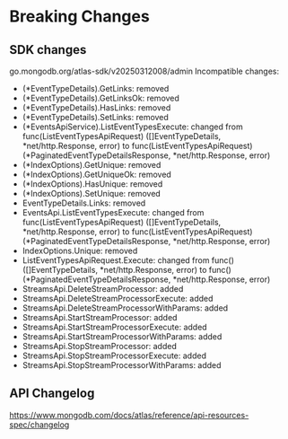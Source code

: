 # Breaking Changes

## SDK changes

go.mongodb.org/atlas-sdk/v20250312008/admin
Incompatible changes:

- (\*EventTypeDetails).GetLinks: removed
- (\*EventTypeDetails).GetLinksOk: removed
- (\*EventTypeDetails).HasLinks: removed
- (\*EventTypeDetails).SetLinks: removed
- (*EventsApiService).ListEventTypesExecute: changed from func(ListEventTypesApiRequest) ([]EventTypeDetails, *net/http.Response, error) to func(ListEventTypesApiRequest) (*PaginatedEventTypeDetailsResponse, *net/http.Response, error)
- (\*IndexOptions).GetUnique: removed
- (\*IndexOptions).GetUniqueOk: removed
- (\*IndexOptions).HasUnique: removed
- (\*IndexOptions).SetUnique: removed
- EventTypeDetails.Links: removed
- EventsApi.ListEventTypesExecute: changed from func(ListEventTypesApiRequest) ([]EventTypeDetails, *net/http.Response, error) to func(ListEventTypesApiRequest) (*PaginatedEventTypeDetailsResponse, \*net/http.Response, error)
- IndexOptions.Unique: removed
- ListEventTypesApiRequest.Execute: changed from func() ([]EventTypeDetails, *net/http.Response, error) to func() (*PaginatedEventTypeDetailsResponse, \*net/http.Response, error)
- StreamsApi.DeleteStreamProcessor: added
- StreamsApi.DeleteStreamProcessorExecute: added
- StreamsApi.DeleteStreamProcessorWithParams: added
- StreamsApi.StartStreamProcessor: added
- StreamsApi.StartStreamProcessorExecute: added
- StreamsApi.StartStreamProcessorWithParams: added
- StreamsApi.StopStreamProcessor: added
- StreamsApi.StopStreamProcessorExecute: added
- StreamsApi.StopStreamProcessorWithParams: added

## API Changelog

https://www.mongodb.com/docs/atlas/reference/api-resources-spec/changelog
